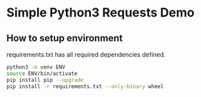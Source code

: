 # Simple Python3 Requests Demo 

## How to setup environment

requirements.txt has all required dependencies defined.
```bash
python3 -m venv ENV
source ENV/bin/activate
pip install pip --upgrade
pip install -r requirements.txt --only-binary wheel
```

